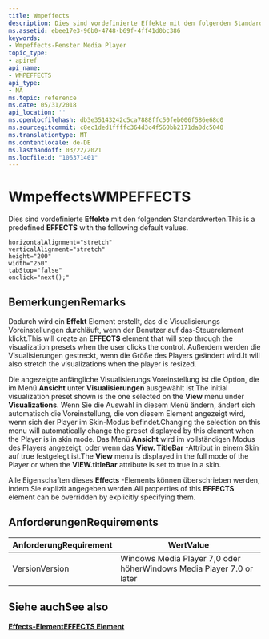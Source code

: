 ```yaml
---
title: Wmpeffects
description: Dies sind vordefinierte Effekte mit den folgenden Standardwerten.
ms.assetid: ebee17e3-96b0-4748-b69f-4ff41d0bc386
keywords:
- Wmpeffects-Fenster Media Player
topic_type:
- apiref
api_name:
- WMPEFFECTS
api_type:
- NA
ms.topic: reference
ms.date: 05/31/2018
api_location: ''
ms.openlocfilehash: db3e35143242c5ca7888ffc50feb006f586e68d0
ms.sourcegitcommit: c8ec1ded1ffffc364d3c4f560bb2171da0dc5040
ms.translationtype: MT
ms.contentlocale: de-DE
ms.lasthandoff: 03/22/2021
ms.locfileid: "106371401"
---
```

# <a name="wmpeffects"></a><span data-ttu-id="3e4f5-104">Wmpeffects</span><span class="sxs-lookup"><span data-stu-id="3e4f5-104">WMPEFFECTS</span></span>

<span data-ttu-id="3e4f5-105">Dies sind vordefinierte **Effekte** mit den folgenden Standardwerten.</span><span class="sxs-lookup"><span data-stu-id="3e4f5-105">This is a predefined **EFFECTS** with the following default values.</span></span>

``` syntax
horizontalAlignment="stretch"
verticalAlignment="stretch"
height="200"
width="250"
tabStop="false"
onclick="next();"
```

## <a name="remarks"></a><span data-ttu-id="3e4f5-106">Bemerkungen</span><span class="sxs-lookup"><span data-stu-id="3e4f5-106">Remarks</span></span>

<span data-ttu-id="3e4f5-107">Dadurch wird ein **Effekt** Element erstellt, das die Visualisierungs Voreinstellungen durchläuft, wenn der Benutzer auf das-Steuerelement klickt.</span><span class="sxs-lookup"><span data-stu-id="3e4f5-107">This will create an **EFFECTS** element that will step through the visualization presets when the user clicks the control.</span></span> <span data-ttu-id="3e4f5-108">Außerdem werden die Visualisierungen gestreckt, wenn die Größe des Players geändert wird.</span><span class="sxs-lookup"><span data-stu-id="3e4f5-108">It will also stretch the visualizations when the player is resized.</span></span>

<span data-ttu-id="3e4f5-109">Die angezeigte anfängliche Visualisierungs Voreinstellung ist die Option, die im Menü **Ansicht** unter **Visualisierungen** ausgewählt ist.</span><span class="sxs-lookup"><span data-stu-id="3e4f5-109">The initial visualization preset shown is the one selected on the **View** menu under **Visualizations**.</span></span> <span data-ttu-id="3e4f5-110">Wenn Sie die Auswahl in diesem Menü ändern, ändert sich automatisch die Voreinstellung, die von diesem Element angezeigt wird, wenn sich der Player im Skin-Modus befindet.</span><span class="sxs-lookup"><span data-stu-id="3e4f5-110">Changing the selection on this menu will automatically change the preset displayed by this element when the Player is in skin mode.</span></span> <span data-ttu-id="3e4f5-111">Das Menü **Ansicht** wird im vollständigen Modus des Players angezeigt, oder wenn das **View. TitleBar** -Attribut in einem Skin auf true festgelegt ist.</span><span class="sxs-lookup"><span data-stu-id="3e4f5-111">The **View** menu is displayed in the full mode of the Player or when the **VIEW.titleBar** attribute is set to true in a skin.</span></span>

<span data-ttu-id="3e4f5-112">Alle Eigenschaften dieses **Effects** -Elements können überschrieben werden, indem Sie explizit angegeben werden.</span><span class="sxs-lookup"><span data-stu-id="3e4f5-112">All properties of this **EFFECTS** element can be overridden by explicitly specifying them.</span></span>

## <a name="requirements"></a><span data-ttu-id="3e4f5-113">Anforderungen</span><span class="sxs-lookup"><span data-stu-id="3e4f5-113">Requirements</span></span>



| <span data-ttu-id="3e4f5-114">Anforderung</span><span class="sxs-lookup"><span data-stu-id="3e4f5-114">Requirement</span></span> | <span data-ttu-id="3e4f5-115">Wert</span><span class="sxs-lookup"><span data-stu-id="3e4f5-115">Value</span></span> |
|--------------------|----------------------------------------------|
| <span data-ttu-id="3e4f5-116">Version</span><span class="sxs-lookup"><span data-stu-id="3e4f5-116">Version</span></span><br/> | <span data-ttu-id="3e4f5-117">Windows Media Player 7,0 oder höher</span><span class="sxs-lookup"><span data-stu-id="3e4f5-117">Windows Media Player 7.0 or later</span></span><br/> |



## <a name="see-also"></a><span data-ttu-id="3e4f5-118">Siehe auch</span><span class="sxs-lookup"><span data-stu-id="3e4f5-118">See also</span></span>

<dl> <dt>

[<span data-ttu-id="3e4f5-119">**Effects-Element**</span><span class="sxs-lookup"><span data-stu-id="3e4f5-119">**EFFECTS Element**</span></span>](effects-element.md)
</dt> </dl>

 

 






